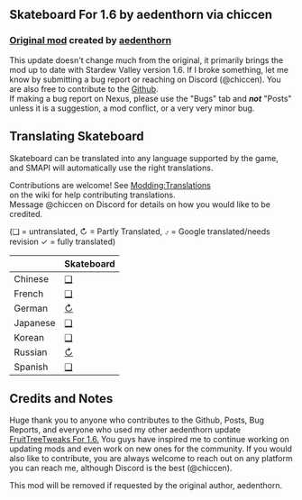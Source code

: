 ## Skateboard For 1.6 by aedenthorn via chiccen

### [Original mod](https://www.nexusmods.com/stardewvalley/mods/13096) created by [aedenthorn](https://next.nexusmods.com/profile/aedenthorn/about-me)

This update doesn't change much from the original, it primarily brings the mod up to date with Stardew Valley version 1.6. 
If I broke something, let me know by submitting a bug report or reaching on Discord (@chiccen). You are also free to contribute to the [Github](https://github.com/chiccenFL/Skateboard).  
If making a bug report on Nexus, please use the "Bugs" tab and ***not*** "Posts" unless it is a suggestion, a mod conflict, or a very very minor bug.  

## Translating Skateboard
<!--

    This section is auto-generated using a script, there's no need to edit it manually.
    https://github.com/Pathoschild/StardewScripts/tree/main/create-translation-summary

-->
Skateboard can be translated into any language supported by the game, and SMAPI will automatically
use the right translations.

Contributions are welcome! See [Modding:Translations](https://stardewvalleywiki.com/Modding:Translations)  
on the wiki for help contributing translations.  
Message @chiccen on Discord for details on how you would like to be credited. 

(❑ = untranslated, ↻ = Partly Translated, ⍻ = Google translated/needs revision ✓ = fully translated)

&nbsp;     | Skateboard
:--------- | :----------------
Chinese    | [❑](./i18n)
French     | [❑](./i18n)
German     | [↻](./i18n)
Japanese   | [❑](./i18n)
Korean     | [❑](./i18n)
Russian    | [↻](./i18n)
Spanish    | [❑](./i18n)

## Credits and Notes

Huge thank you to anyone who contributes to the Github, Posts, Bug Reports, and everyone who used my other aedenthorn update [FruitTreeTweaks For 1.6.](https://www.nexusmods.com/stardewvalley/mods/21449/) You guys have inspired me to continue working on updating mods and even work on new ones for the community. If you would also like to contribute, you are always welcome to reach out on any platform you can reach me, although Discord is the best (@chiccen).

This mod will be removed if requested by the original author, aedenthorn.